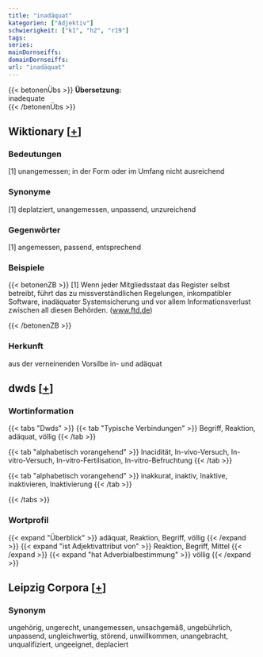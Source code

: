 ```yaml
---
title: "inadäquat"
kategorien: ["Adjektiv"]
schwierigkeit: ["k1", "h2", "r19"]
tags:
series:
mainDornseiffs:
domainDornseiffs:
url: "inadäquat"
---
```


{{< betonenÜbs >}}
**Übersetzung:**  
inadequate  
{{< /betonenÜbs >}}

## Wiktionary [[+](https://de.wiktionary.org/wiki/inadäquat)]

### Bedeutungen
[1] unangemessen; in der Form oder im Umfang nicht ausreichend  

### Synonyme
[1] deplatziert, unangemessen, unpassend, unzureichend  

### Gegenwörter
[1] angemessen, passend, entsprechend  

### Beispiele
{{< betonenZB >}}
[1] Wenn jeder Mitgliedsstaat das Register selbst betreibt, führt das zu missverständlichen Regelungen, inkompatibler Software, inadäquater Systemsicherung und vor allem Informationsverlust zwischen all diesen Behörden. (www.ftd.de)  

{{< /betonenZB >}}
### Herkunft
aus der verneinenden Vorsilbe in- und adäquat  



## dwds [[+](https://www.dwds.de/wb/inadäquat)]

### Wortinformation
{{< tabs "Dwds" >}}
{{< tab "Typische Verbindungen" >}}
Begriff, Reaktion, adäquat, völlig
{{< /tab >}}

{{< tab "alphabetisch vorangehend" >}}
Inacidität, In-vivo-Versuch, In-vitro-Versuch, In-vitro-Fertilisation, In-vitro-Befruchtung
{{< /tab >}}

{{< tab "alphabetisch vorangehend" >}}
inakkurat, inaktiv, Inaktive, inaktivieren, Inaktivierung
{{< /tab >}}

{{< /tabs >}}

### Wortprofil
{{< expand "Überblick" >}} adäquat, Reaktion, Begriff, völlig {{< /expand >}}
{{< expand "ist Adjektivattribut von" >}} Reaktion, Begriff, Mittel {{< /expand >}}
{{< expand "hat Adverbialbestimmung" >}} völlig {{< /expand >}}

## Leipzig Corpora [[+](https://corpora.uni-leipzig.de/en/res?word=inadäquat&corpusId=deu_newscrawl-public_2018)]


### Synonym
ungehörig, ungerecht, unangemessen, unsachgemäß, ungebührlich, unpassend, ungleichwertig, störend, unwillkommen, unangebracht, unqualifiziert, ungeeignet, deplaciert

